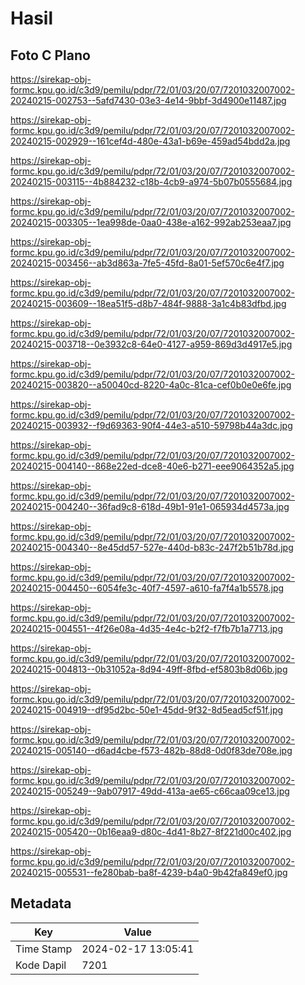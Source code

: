 # Hasil

## Foto C Plano

https://sirekap-obj-formc.kpu.go.id/c3d9/pemilu/pdpr/72/01/03/20/07/7201032007002-20240215-002753--5afd7430-03e3-4e14-9bbf-3d4900e11487.jpg

https://sirekap-obj-formc.kpu.go.id/c3d9/pemilu/pdpr/72/01/03/20/07/7201032007002-20240215-002929--161cef4d-480e-43a1-b69e-459ad54bdd2a.jpg

https://sirekap-obj-formc.kpu.go.id/c3d9/pemilu/pdpr/72/01/03/20/07/7201032007002-20240215-003115--4b884232-c18b-4cb9-a974-5b07b0555684.jpg

https://sirekap-obj-formc.kpu.go.id/c3d9/pemilu/pdpr/72/01/03/20/07/7201032007002-20240215-003305--1ea998de-0aa0-438e-a162-992ab253eaa7.jpg

https://sirekap-obj-formc.kpu.go.id/c3d9/pemilu/pdpr/72/01/03/20/07/7201032007002-20240215-003456--ab3d863a-7fe5-45fd-8a01-5ef570c6e4f7.jpg

https://sirekap-obj-formc.kpu.go.id/c3d9/pemilu/pdpr/72/01/03/20/07/7201032007002-20240215-003609--18ea51f5-d8b7-484f-9888-3a1c4b83dfbd.jpg

https://sirekap-obj-formc.kpu.go.id/c3d9/pemilu/pdpr/72/01/03/20/07/7201032007002-20240215-003718--0e3932c8-64e0-4127-a959-869d3d4917e5.jpg

https://sirekap-obj-formc.kpu.go.id/c3d9/pemilu/pdpr/72/01/03/20/07/7201032007002-20240215-003820--a50040cd-8220-4a0c-81ca-cef0b0e0e6fe.jpg

https://sirekap-obj-formc.kpu.go.id/c3d9/pemilu/pdpr/72/01/03/20/07/7201032007002-20240215-003932--f9d69363-90f4-44e3-a510-59798b44a3dc.jpg

https://sirekap-obj-formc.kpu.go.id/c3d9/pemilu/pdpr/72/01/03/20/07/7201032007002-20240215-004140--868e22ed-dce8-40e6-b271-eee9064352a5.jpg

https://sirekap-obj-formc.kpu.go.id/c3d9/pemilu/pdpr/72/01/03/20/07/7201032007002-20240215-004240--36fad9c8-618d-49b1-91e1-065934d4573a.jpg

https://sirekap-obj-formc.kpu.go.id/c3d9/pemilu/pdpr/72/01/03/20/07/7201032007002-20240215-004340--8e45dd57-527e-440d-b83c-247f2b51b78d.jpg

https://sirekap-obj-formc.kpu.go.id/c3d9/pemilu/pdpr/72/01/03/20/07/7201032007002-20240215-004450--6054fe3c-40f7-4597-a610-fa7f4a1b5578.jpg

https://sirekap-obj-formc.kpu.go.id/c3d9/pemilu/pdpr/72/01/03/20/07/7201032007002-20240215-004551--4f26e08a-4d35-4e4c-b2f2-f7fb7b1a7713.jpg

https://sirekap-obj-formc.kpu.go.id/c3d9/pemilu/pdpr/72/01/03/20/07/7201032007002-20240215-004813--0b31052a-8d94-49ff-8fbd-ef5803b8d06b.jpg

https://sirekap-obj-formc.kpu.go.id/c3d9/pemilu/pdpr/72/01/03/20/07/7201032007002-20240215-004919--df95d2bc-50e1-45dd-9f32-8d5ead5cf51f.jpg

https://sirekap-obj-formc.kpu.go.id/c3d9/pemilu/pdpr/72/01/03/20/07/7201032007002-20240215-005140--d6ad4cbe-f573-482b-88d8-0d0f83de708e.jpg

https://sirekap-obj-formc.kpu.go.id/c3d9/pemilu/pdpr/72/01/03/20/07/7201032007002-20240215-005249--9ab07917-49dd-413a-ae65-c66caa09ce13.jpg

https://sirekap-obj-formc.kpu.go.id/c3d9/pemilu/pdpr/72/01/03/20/07/7201032007002-20240215-005420--0b16eaa9-d80c-4d41-8b27-8f221d00c402.jpg

https://sirekap-obj-formc.kpu.go.id/c3d9/pemilu/pdpr/72/01/03/20/07/7201032007002-20240215-005531--fe280bab-ba8f-4239-b4a0-9b42fa849ef0.jpg


## Metadata

| Key        | Value               |
| ---------- | ------------------- |
| Time Stamp | 2024-02-17 13:05:41 |
| Kode Dapil | 7201                |



